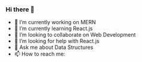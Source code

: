 ### Hi there 👋

- 🔭 I’m currently working on MERN
- 🌱 I’m currently learning React.js
- 👯 I’m looking to collaborate on Web Development
- 🤔 I’m looking for help with React.js
- 💬 Ask me about Data Structures
- 📫 How to reach me: 

